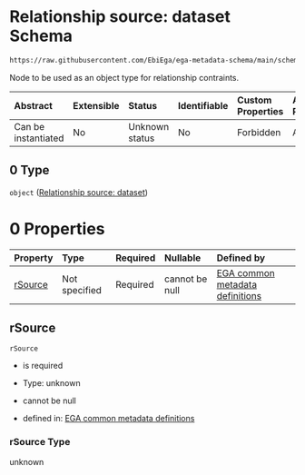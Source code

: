 # Relationship source: dataset Schema

```txt
https://raw.githubusercontent.com/EbiEga/ega-metadata-schema/main/schemas/EGA.dataset.json#/properties/datasetRelationships/items/allOf/1/anyOf/1/allOf/1/anyOf/0
```

Node to be used as an object type for relationship contraints.

| Abstract            | Extensible | Status         | Identifiable | Custom Properties | Additional Properties | Access Restrictions | Defined In                                                                     |
| :------------------ | :--------- | :------------- | :----------- | :---------------- | :-------------------- | :------------------ | :----------------------------------------------------------------------------- |
| Can be instantiated | No         | Unknown status | No           | Forbidden         | Allowed               | none                | [EGA.dataset.json\*](../../../schemas/EGA.dataset.json "open original schema") |

## 0 Type

`object` ([Relationship source: dataset](ega-4-definitions-relationship-source-dataset.md))

# 0 Properties

| Property            | Type          | Required | Nullable       | Defined by                                                                                                                                                                                                                                                    |
| :------------------ | :------------ | :------- | :------------- | :------------------------------------------------------------------------------------------------------------------------------------------------------------------------------------------------------------------------------------------------------------ |
| [rSource](#rsource) | Not specified | Required | cannot be null | [EGA common metadata definitions](ega-4-definitions-relationship-source-dataset-properties-rsource.md "https://raw.githubusercontent.com/EbiEga/ega-metadata-schema/main/schemas/EGA.common-definitions.json#/definitions/rSourceDataset/properties/rSource") |

## rSource



`rSource`

*   is required

*   Type: unknown

*   cannot be null

*   defined in: [EGA common metadata definitions](ega-4-definitions-relationship-source-dataset-properties-rsource.md "https://raw.githubusercontent.com/EbiEga/ega-metadata-schema/main/schemas/EGA.common-definitions.json#/definitions/rSourceDataset/properties/rSource")

### rSource Type

unknown
